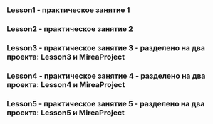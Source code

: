 ### Lesson1 - практическое занятие 1
### Lesson2 - практическое занятие 2
### Lesson3 - практическое занятие 3 - разделено на два проекта: Lesson3 и MireaProject
### Lesson4 - практическое занятие 4 - разделено на два проекта: Lesson4 и MireaProject
### Lesson5 - практическое занятие 5 - разделено на два проекта: Lesson5 и MireaProject
